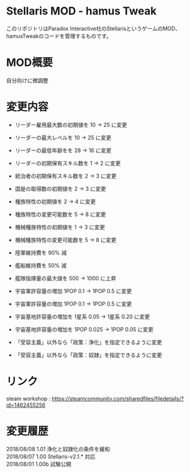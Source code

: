 # Stellaris MOD - hamus Tweak
このリポジトリはParadox Interactive社のStellarisというゲームのMOD、hamusTweakのコードを管理するものです。 

#  MOD概要
自分向けに微調整

# 変更内容
* リーダー雇用最大数の初期値を 10 -> 25 に変更
* リーダーの最大レベルを 10 -> 25 に変更
* リーダーの最低年齢をを 28 -> 16 に変更
* リーダーの初期保有スキル数を 1 -> 2 に変更
* 統治者の初期保有スキル数を 2 -> 3 に変更
* 国是の取得数の初期値を 2 -> 3 に変更
* 種族特性の初期値を 2 -> 4 に変更
* 種族特性の変更可能数を 5 -> 8 に変更
* 機械種族特性の初期値を 1 -> 3 に変更
* 機械種族特性の変更可能数を 5 -> 8 に変更
* 陸軍維持費を 90% 減
* 艦船維持費を 50% 減
* 艦隊指揮量の最大値を 500 -> 1000 に上昇
* 宇宙軍許容量の増加 1POP 0.1 -> 1POP 0.5 に変更
* 宇宙軍許容量の増加 1POP 0.1 -> 1POP 0.5 に変更
* 宇宙基地許容量の増加を 1星系 0.05 -> 1星系 0.20 に変更
* 宇宙基地許容量の増加を 1POP 0.025 -> 1POP 0.05 に変更
   
* 「受容主義」以外なら「政策：浄化」を指定できるように変更   
* 「受容主義」以外なら「政策：奴隷」を指定できるように変更   


# リンク
steam workshop : https://steamcommunity.com/sharedfiles/filedetails/?id=1462455256   

# 変更履歴
2018/08/08  1.01  浄化と奴隷化の条件を緩和   
2018/08/07  1.00  Stellaris-v2.1.* 対応   
2018/08/01  1.00b 試験公開   
